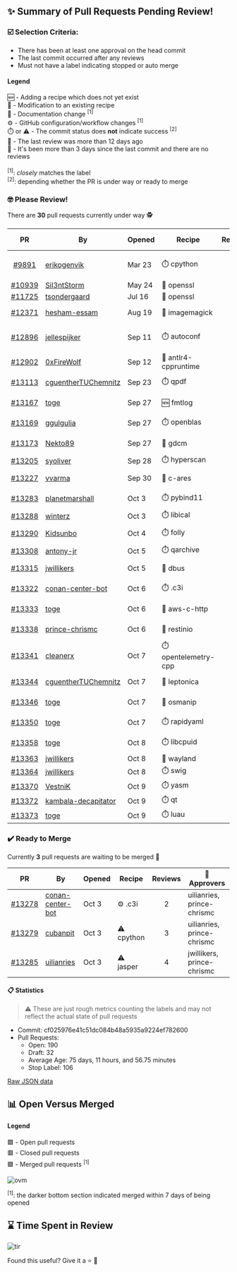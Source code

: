 ## :sparkles: Summary of Pull Requests Pending Review!

### :ballot_box_with_check: Selection Criteria:

- There has been at least one approval on the head commit
- The last commit occurred after any reviews
- Must not have a label indicating stopped or auto merge

#### Legend

:new: - Adding a recipe which does not yet exist<br>
:memo: - Modification to an existing recipe<br>
:green_book: - Documentation change <sup>[1]</sup><br>
:gear: - GitHub configuration/workflow changes <sup>[1]</sup><br>
:stopwatch: or :warning: - The commit status does **not** indicate success <sup>[2]</sup><br>
:bell: - The last review was more than 12 days ago<br>
:eyes: - It's been more than 3 days since the last commit and there are no reviews<br>
<br>
<sup>[1]</sup>: _closely_ matches the label<br>
<sup>[2]</sup>: depending whether the PR is under way or ready to merge

### :nerd_face: Please Review! 

There are **30** pull requests currently under way :detective:

PR | By | Opened | Recipe | Reviews | Last | :stop_sign: Blockers | :star2: Approvers
:---: | --- | --- | --- | :---: | --- | --- | ---
[#9891](https://github.com/conan-io/conan-center-index/pull/9891)|[erikogenvik](https://github.com/erikogenvik)|Mar 23|:stopwatch: cpython|2|Mar 24 :bell:||
[#10939](https://github.com/conan-io/conan-center-index/pull/10939)|[Sil3ntStorm](https://github.com/Sil3ntStorm)|May 24|:memo: openssl|0|:eyes:||
[#11725](https://github.com/conan-io/conan-center-index/pull/11725)|[tsondergaard](https://github.com/tsondergaard)|Jul 16|:memo: openssl|0|:eyes:||
[#12371](https://github.com/conan-io/conan-center-index/pull/12371)|[hesham-essam](https://github.com/hesham-essam)|Aug 19|:memo: imagemagick|4|Oct 7||
[#12896](https://github.com/conan-io/conan-center-index/pull/12896)|[jellespijker](https://github.com/jellespijker)|Sep 11|:stopwatch: autoconf|11|Sep 25 :bell:|uilianries|
[#12902](https://github.com/conan-io/conan-center-index/pull/12902)|[0xFireWolf](https://github.com/0xFireWolf)|Sep 12|:memo: antlr4-cppruntime|14|Oct 8||michalwidera
[#13113](https://github.com/conan-io/conan-center-index/pull/13113)|[cguentherTUChemnitz](https://github.com/cguentherTUChemnitz)|Sep 23|:stopwatch: qpdf|24|Oct 8||
[#13167](https://github.com/conan-io/conan-center-index/pull/13167)|[toge](https://github.com/toge)|Sep 27|:new: fmtlog|9|Oct 7||jwillikers
[#13169](https://github.com/conan-io/conan-center-index/pull/13169)|[ggulgulia](https://github.com/ggulgulia)|Sep 27|:stopwatch: openblas|2|Sep 27||
[#13173](https://github.com/conan-io/conan-center-index/pull/13173)|[Nekto89](https://github.com/Nekto89)|Sep 27|:memo: gdcm|10|Oct 8||jwillikers
[#13205](https://github.com/conan-io/conan-center-index/pull/13205)|[syoliver](https://github.com/syoliver)|Sep 28|:stopwatch: hyperscan|0|:eyes:||
[#13227](https://github.com/conan-io/conan-center-index/pull/13227)|[vvarma](https://github.com/vvarma)|Sep 30|:memo: c-ares|3|Sep 30|uilianries|jwillikers
[#13283](https://github.com/conan-io/conan-center-index/pull/13283)|[planetmarshall](https://github.com/planetmarshall)|Oct 3|:stopwatch: pybind11|3|Oct 9||jwillikers
[#13288](https://github.com/conan-io/conan-center-index/pull/13288)|[winterz](https://github.com/winterz)|Oct 3|:stopwatch: libical|0|:eyes:||
[#13290](https://github.com/conan-io/conan-center-index/pull/13290)|[Kidsunbo](https://github.com/Kidsunbo)|Oct 4|:stopwatch: folly|1|Oct 5||
[#13308](https://github.com/conan-io/conan-center-index/pull/13308)|[antony-jr](https://github.com/antony-jr)|Oct 5|:stopwatch: qarchive|0|:eyes:||
[#13315](https://github.com/conan-io/conan-center-index/pull/13315)|[jwillikers](https://github.com/jwillikers)|Oct 5|:memo: dbus|4|Oct 6||
[#13322](https://github.com/conan-io/conan-center-index/pull/13322)|[conan-center-bot](https://github.com/conan-center-bot)|Oct 6|:stopwatch: .c3i|1|Oct 6||uilianries
[#13333](https://github.com/conan-io/conan-center-index/pull/13333)|[toge](https://github.com/toge)|Oct 6|:memo: aws-c-http|2|Oct 7||jwillikers
[#13338](https://github.com/conan-io/conan-center-index/pull/13338)|[prince-chrismc](https://github.com/prince-chrismc)|Oct 6|:memo: restinio|7|Oct 7||jwillikers
[#13341](https://github.com/conan-io/conan-center-index/pull/13341)|[cleanerx](https://github.com/cleanerx)|Oct 7|:stopwatch: opentelemetry-cpp|0|||
[#13344](https://github.com/conan-io/conan-center-index/pull/13344)|[cguentherTUChemnitz](https://github.com/cguentherTUChemnitz)|Oct 7|:memo: leptonica|1|Oct 7||jwillikers
[#13346](https://github.com/conan-io/conan-center-index/pull/13346)|[toge](https://github.com/toge)|Oct 7|:memo: osmanip|1|Oct 7||jwillikers
[#13350](https://github.com/conan-io/conan-center-index/pull/13350)|[toge](https://github.com/toge)|Oct 7|:stopwatch: rapidyaml|2|Oct 8||jwillikers
[#13358](https://github.com/conan-io/conan-center-index/pull/13358)|[toge](https://github.com/toge)|Oct 8|:stopwatch: libcpuid|1|Oct 8||jwillikers
[#13363](https://github.com/conan-io/conan-center-index/pull/13363)|[jwillikers](https://github.com/jwillikers)|Oct 8|:memo: wayland|0|||
[#13364](https://github.com/conan-io/conan-center-index/pull/13364)|[jwillikers](https://github.com/jwillikers)|Oct 8|:stopwatch: swig|0|||
[#13370](https://github.com/conan-io/conan-center-index/pull/13370)|[VestniK](https://github.com/VestniK)|Oct 9|:stopwatch: yasm|0|||
[#13372](https://github.com/conan-io/conan-center-index/pull/13372)|[kambala-decapitator](https://github.com/kambala-decapitator)|Oct 9|:stopwatch: qt|0|||
[#13373](https://github.com/conan-io/conan-center-index/pull/13373)|[toge](https://github.com/toge)|Oct 9|:stopwatch: luau|0|||


### :heavy_check_mark: Ready to Merge 

Currently **3** pull requests are waiting to be merged :tada:


PR | By | Opened | Recipe | Reviews | :star2: Approvers
:---: | --- | --- | --- | :---: | ---
[#13278](https://github.com/conan-io/conan-center-index/pull/13278)|[conan-center-bot](https://github.com/conan-center-bot)|Oct 3|:gear: .c3i|2|uilianries, prince-chrismc
[#13279](https://github.com/conan-io/conan-center-index/pull/13279)|[cubanpit](https://github.com/cubanpit)|Oct 3|:warning: cpython|3|uilianries, prince-chrismc
[#13285](https://github.com/conan-io/conan-center-index/pull/13285)|[uilianries](https://github.com/uilianries)|Oct 3|:warning: jasper|4|jwillikers, prince-chrismc


#### :clipboard: Statistics

> :warning: These are just rough metrics counting the labels and may not reflect the actual state of pull requests

- Commit: cf025976e41c51dc084b48a5935a9224ef782600
- Pull Requests:
	- Open: 190
	- Draft: 32
	- Average Age: 75 days, 11 hours, and 56.75 minutes
	- Stop Label: 106
	

[Raw JSON data](https://raw.githubusercontent.com/prince-chrismc/conan-center-index-pending-review/raw-data/pending-review.json)

## :bar_chart: Open Versus Merged

#### Legend

:green_square: - Open pull requests<br>
:red_square: - Closed pull requests<br>
:purple_square: - Merged pull requests <sup>[1]</sup><br>

![ovm](https://github.com/prince-chrismc/conan-center-index-pending-review/blob/raw-data/open-versus-merged.gif?raw=true)

<sup>[1]</sup>: the darker bottom section indicated merged within 7 days of being opened

## :hourglass: Time Spent in Review

![tir](https://github.com/prince-chrismc/conan-center-index-pending-review/blob/raw-data/time-in-review.png?raw=true)

Found this useful? Give it a :star: :pray:
	